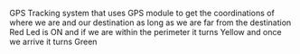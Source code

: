GPS Tracking system that uses GPS module to get the coordinations of where we are and our destination as long as we are far from the destination Red Led is ON and if we are within the perimeter it turns Yellow and once we arrive it turns Green
